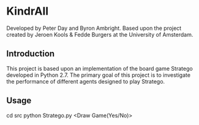 #  KindrAIl

Developed by Peter Day and Byron Ambright. Based upon the project created by Jeroen Kools & Fedde Burgers at the 
University of Amsterdam.

## Introduction  
This project is based upon an implementation of the board game Stratego developed in Python 2.7. The primary goal of
this project is to investigate the performance of different agents designed to play Stratego.

## Usage

cd src
python Stratego.py <BlueTeamBrain> <RedTeamBrain> <Runs> <Draw Game(Yes/No)>